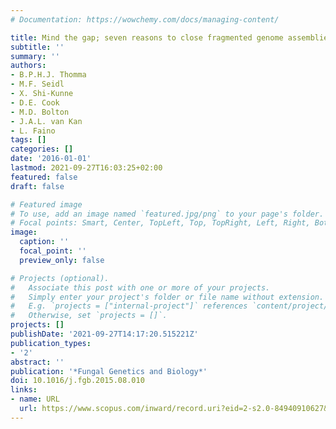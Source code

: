 ```yaml
---
# Documentation: https://wowchemy.com/docs/managing-content/

title: Mind the gap; seven reasons to close fragmented genome assemblies
subtitle: ''
summary: ''
authors:
- B.P.H.J. Thomma
- M.F. Seidl
- X. Shi-Kunne
- D.E. Cook
- M.D. Bolton
- J.A.L. van Kan
- L. Faino
tags: []
categories: []
date: '2016-01-01'
lastmod: 2021-09-27T16:03:25+02:00
featured: false
draft: false

# Featured image
# To use, add an image named `featured.jpg/png` to your page's folder.
# Focal points: Smart, Center, TopLeft, Top, TopRight, Left, Right, BottomLeft, Bottom, BottomRight.
image:
  caption: ''
  focal_point: ''
  preview_only: false

# Projects (optional).
#   Associate this post with one or more of your projects.
#   Simply enter your project's folder or file name without extension.
#   E.g. `projects = ["internal-project"]` references `content/project/deep-learning/index.md`.
#   Otherwise, set `projects = []`.
projects: []
publishDate: '2021-09-27T14:17:20.515221Z'
publication_types:
- '2'
abstract: ''
publication: '*Fungal Genetics and Biology*'
doi: 10.1016/j.fgb.2015.08.010
links:
- name: URL
  url: https://www.scopus.com/inward/record.uri?eid=2-s2.0-84940910627&doi=10.1016%2fj.fgb.2015.08.010&partnerID=40&md5=f9d917ccd7b1b47618421b30bcc483d5
---
```


